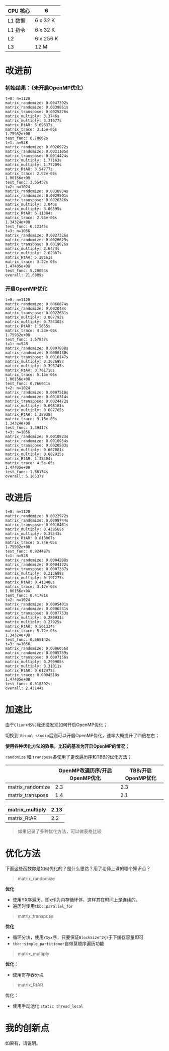 
| CPU 核心 | 6         |
| :------- | --------- |
| L1  数据 | 6  x 32 K |
| L1 指令  | 6  x 32 K |
| L2       | 6 x 256 K |
| L3       | 12 M      |



# 改进前

### 初始结果：（未开启OpenMP优化）

```
t=0: n=1120
matrix_randomize: 0.0047392s
matrix_randomize: 0.0039861s
matrix_transpose: 0.0025276s
matrix_multiply: 3.3746s
matrix_multiply: 3.31677s
matrix_RtAR: 6.69637s
matrix_trace: 3.15e-05s
1.75932e+08
test_func: 6.70862s
t=1: n=928
matrix_randomize: 0.0020972s
matrix_randomize: 0.0021105s
matrix_transpose: 0.0014424s
matrix_multiply: 1.77163s
matrix_multiply: 1.77209s
matrix_RtAR: 3.54777s
matrix_trace: 2.92e-05s
1.00156e+08
test_func: 3.55457s
t=2: n=1024
matrix_randomize: 0.0030934s
matrix_randomize: 0.0029501s
matrix_transpose: 0.0026326s
matrix_multiply: 3.043s
matrix_multiply: 3.06595s
matrix_RtAR: 6.11384s
matrix_trace: 2.95e-05s
1.34324e+08
test_func: 6.12345s
t=3: n=1056
matrix_randomize: 0.0027326s
matrix_randomize: 0.0026625s
matrix_transpose: 0.0019026s
matrix_multiply: 2.6474s
matrix_multiply: 2.62987s
matrix_RtAR: 5.28161s
matrix_trace: 3.22e-05s
1.47405e+08
test_func: 5.29054s
overall: 21.6809s
```

### 开启OpenMP优化

```
t=0: n=1120
matrix_randomize: 0.0068874s
matrix_randomize: 0.002048s
matrix_transpose: 0.0022631s
matrix_multiply: 0.807792s
matrix_multiply: 0.754302s
matrix_RtAR: 1.5655s
matrix_trace: 4.23e-05s
1.75932e+08
test_func: 1.57837s
t=1: n=928
matrix_randomize: 0.0007808s
matrix_randomize: 0.0006188s
matrix_transpose: 0.0010147s
matrix_multiply: 0.363695s
matrix_multiply: 0.395745s
matrix_RtAR: 0.761718s
matrix_trace: 5.13e-05s
1.00156e+08
test_func: 0.766641s
t=2: n=1024
matrix_randomize: 0.0007518s
matrix_randomize: 0.0010314s
matrix_transpose: 0.0024472s
matrix_multiply: 0.698181s
matrix_multiply: 0.687765s
matrix_RtAR: 1.38938s
matrix_trace: 9.16e-05s
1.34324e+08
test_func: 1.39417s
t=3: n=1056
matrix_randomize: 0.0010823s
matrix_randomize: 0.0010954s
matrix_transpose: 0.0020503s
matrix_multiply: 0.667081s
matrix_multiply: 0.682925s
matrix_RtAR: 1.35404s
matrix_trace: 4.5e-05s
1.47405e+08
test_func: 1.36134s
overall: 5.10537s
```



# 改进后

```
t=0: n=1120
matrix_randomize: 0.0022972s
matrix_randomize: 0.0009744s
matrix_transpose: 0.0018461s
matrix_multiply: 0.439565s
matrix_multiply: 0.37543s
matrix_RtAR: 0.818067s
matrix_trace: 5.74e-05s
1.75932e+08
test_func: 0.824487s
t=1: n=928
matrix_randomize: 0.0004208s
matrix_randomize: 0.0004122s
matrix_transpose: 0.0007337s
matrix_multiply: 0.213688s
matrix_multiply: 0.197275s
matrix_RtAR: 0.413488s
matrix_trace: 3.17e-05s
1.00156e+08
test_func: 0.41781s
t=2: n=1024
matrix_randomize: 0.0005401s
matrix_randomize: 0.0006231s
matrix_transpose: 0.0007753s
matrix_multiply: 0.280031s
matrix_multiply: 0.27925s
matrix_RtAR: 0.561334s
matrix_trace: 5.72e-05s
1.34324e+08
test_func: 0.565142s
t=3: n=1056
matrix_randomize: 0.0006056s
matrix_randomize: 0.0005789s
matrix_transpose: 0.0007156s
matrix_multiply: 0.299905s
matrix_multiply: 0.31011s
matrix_RtAR: 0.612472s
matrix_trace: 0.0004518s
1.47405e+08
test_func: 0.618392s
overall: 2.43144s
```



# 加速比

由于`Clion+MSVC`我还没发现如何开启OpenMP优化；

切换到 `Visual studio`后则可以开启OpenMP优化，速率大概提升了四倍左右；



**使用各种优化方法的效果，比较的基准为开启OpenMP的情况；**

`randomize` 和 `transpose`各使用了更改遍历序和TBB的优化方法；

|                  | OpenMP改遍历序/开启OpenMP优化 | TBB/开启OpenMP优化 |
| ---------------- | ----------------------------- | ------------------ |
| matrix_randomize | 2.3                           | 2.3                |
| matrix_transpose | 1.4                           | 2.1                |



| matrix_multiply | 2.13 |
| --------------- | ---- |
| matrix_RtAR     | 2.2  |



> 如果记录了多种优化方法，可以做表格比较

# 优化方法

下面这些函数你是如何优化的？是什么思路？用了老师上课的哪个知识点？

> matrix_randomize

**优化** 

- 使用YX序遍历，即x作为内存循环体，这样其在时间上是连续的。
- 遍历时使用`tbb::parallel_for`

> matrix_transpose

**优化**

- 循环分块，使用`YXyx`序，只要保证`BlockSize^2`小于下缓存容量即可
- `tbb::simple_partitioner`自带莫顿序遍历功能

> matrix_multiply

**优化**：

- 使用寄存器分块

> matrix_RtAR

优化：

- 使用手动池化 `static thread_local`

# 我的创新点

如果有，请说明。

